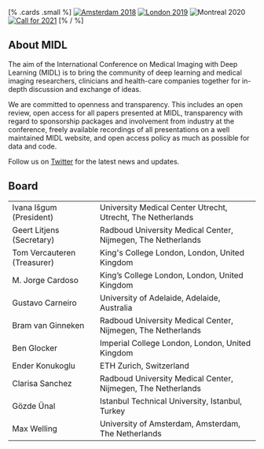 [% .cards .small %]
[![Amsterdam 2018](/images/card-small-2018.png)](https://midl.amsterdam)
[![London 2019](/images/card-small-2019.png)](https://2019.midl.io)
![Montreal 2020](/images/card-small-2020.png)
[![Call for 2021](/images/card-small-2021.png)](/call-for-2021.html)
[% / %]

## About MIDL

The aim of the International Conference on Medical Imaging with Deep Learning (MIDL) is to bring the community of deep learning and medical imaging researchers, clinicians and health-care companies together for in-depth discussion and exchange of ideas.

We are committed to openness and transparency. This includes an open review, open access for all papers presented at MIDL, transparency with regard to sponsorship packages and involvement from industry at the conference, freely available recordings of all presentations on a well maintained MIDL website, and open access policy as much as possible for data and code.

Follow us on <a href="https://twitter.com/midl_conference">Twitter</a> for the latest news and updates.

## Board
<table class="tg">
  <tr>
    <td>Ivana Išgum (President)</th>
    <td>University Medical Center Utrecht, Utrecht, The Netherlands</th>
  </tr>
  <tr>
    <td>Geert Litjens (Secretary)</td>
    <td>Radboud University Medical Center, Nijmegen, The Netherlands</td>
  </tr>
  <tr>
    <td>Tom Vercauteren (Treasurer)</td>
    <td>King's College London, London, United Kingdom</td>
  </tr>
  <tr>
    <td>M. Jorge Cardoso</td>
    <td>King’s College London, London, United Kingdom</td>
  </tr>
  <tr>
    <td>Gustavo Carneiro</td>
    <td>University of Adelaide, Adelaide, Australia</td>
  </tr>
  <tr>
    <td>Bram van Ginneken</td>
    <td>Radboud University Medical Center, Nijmegen, The Netherlands</td>
  </tr>
  <tr>
    <td>Ben Glocker</td>
    <td>Imperial College London, London, United Kingdom</td>
  </tr>
  <tr>
    <td>Ender Konukoglu</td>
    <td>ETH Zurich, Switzerland</td>
  </tr>
  <tr>
    <td>Clarisa Sanchez</td>
    <td>Radboud University Medical Center, Nijmegen, The Netherlands</td>
  </tr>
  <tr>
    <td>Gözde Ünal</td>
    <td>Istanbul Technical University, Istanbul, Turkey</td>
  </tr>
  <tr>
    <td>Max Welling</td>
    <td>University of Amsterdam, Amsterdam, The Netherlands</td>
  </tr>
</table>